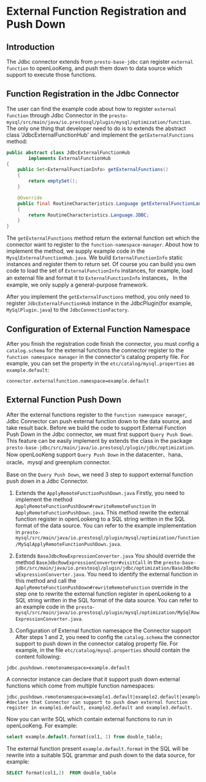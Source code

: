 External Function Registration and Push Down
==============

Introduction
------------
The Jdbc connector extends from `presto-base-jdbc` can register `external function` to openLooKeng,
and push them down to data source which support to execute those functions.

Function Registration in the Jdbc Connector
---------------------------
The user can find the example code about how to register `external function` through Jdbc Connector in the `presto-mysql/src/main/java/io.prestosql/plugin/mysql/optimization/function`.
The only one thing that developer need to do is to extends the abstract class 'JdbcExternalFunctionHub' and implement the `getExternalFunctions` method:
```JAVA
public abstract class JdbcExternalFunctionHub
        implements ExternalFunctionHub
{
    public Set<ExternalFunctionInfo> getExternalFunctions()
    {
        return emptySet();
    }

    @Override
    public final RoutineCharacteristics.Language getExternalFunctionLanguage()
    {
        return RoutineCharacteristics.Language.JDBC;
    }
}
```
The `getExternalFunctions` method return the external function set which the connector want to register to the `function-namespace-manager`.
About how to implement the method, we supply example code in the `MysqlExternalFunctionHub.java`. We build `ExternalFunctionInfo` static instances and register them to return set.
Of course you can build you own code to load the set of `ExternalFunctionInfo` instances, for example, load an external file and format it to `ExternalFunctionInfo` instances，
In the example, we only supply a general-purpose framework.

After you implement the `getExternalFunctions` method,
you only need to register `JdbcExternalFunctionHub` instance in the JdbcPlugin(for example, `MySqlPlugin.java`) to the `JdbcConnectionFactory`.


Configuration of External Function Namespace
--------------------------------------------
After you finish the registration code finish the connector,
 you must config a `catalog.schema` for the external functions the connector register to the `function namespace manager` in the connector's catalog property file.
For example, you can set the property in the `etc/catalog/mysql.properties` as `example.default`:

```Properties
connector.externalfunction.namespace=example.default
```

External Function Push Down
---------------------------
After the external functions register to the `function namespace manager`, Jdbc Connector can push external function down to the data source, and take result back.
Before we build the code to support External Function Push Down in the Jdbc connector, we must first support `Query Push Down`.
This feature can be easily implement by extends the class in the package `presto-base-jdbc/src/main/java/io.prestosql/plugin/jdbc/optimization`.
Now openLooKeng support `Query Push Down` in the datacenter、hana、oracle、mysql and greenplum connector.

Base on the `Query Push Down`, we need 3 step to support external function push down in a Jdbc Connector.
1. Extends the `ApplyRemoteFunctionPushDown.java`
Firstly, you need to implement the method `ApplyRemoteFunctionPushDown#rewriteRemoteFunction` in `ApplyRemoteFunctionPushDown.java`.
This method rewrite the external function register in openLookeng to a SQL string written in the SQL format of the data source.
You can refer to the example implementation in `presto-mysql/src/main/java/io.prestosql/plugin/mysql/optimization/function/MySqlApplyRemoteFunctionPushDown.java`.

2. Extends `BaseJdbcRowExpressionConverter.java`
You should override the method `BaseJdbcRowExpressionConverter#visitCall` in the `presto-base-jdbc/src/main/java/io.prestosql/plugin/jdbc/optimization/BaseJdbcRowExpressionConverter.java`.
You need to identify the external function in this method and call the `ApplyRemoteFunctionPushDown#rewriteRemoteFunction` override in the step one to rewrite the external function register in openLookeng to a SQL string written in the SQL format of the data source.
You can refer to an example code in the `presto-mysql/src/main/java/io.prestosql/plugin/mysql/optimization/MySqlRowExpressionConverter.java`.

3. Configuration of External function namesapce the Connector support
After steps 1 and 2, you need to config the `catalog.schema` the connector support to push down in the connector catalog property file.
For example, in the file `etc/catalog/mysql.properties` should contain the content following:
```Properties
jdbc.pushdown.remotenamespace=example.default
```
A connector instance can declare that it support push down external functions which come from multiple function namespaces: 
```Properties
jdbc.pushdown.remotenamespace=example1.default|example2.default|example3.default|
#declare that Connector can support to push down external function register in example1.default, example2.default and example3.default.
```
Now you can write SQL which contain external functions to run in openLooKeng.
For example:
```SQL
select example.default.format(col1, 2) from double_table;
```
The external function present `example.default.format` in the SQL will be rewrite into a suitable SQL grammar and push down to the data source, for example:
```SQL
SELECT format(col1,2)  FROM double_table
```
